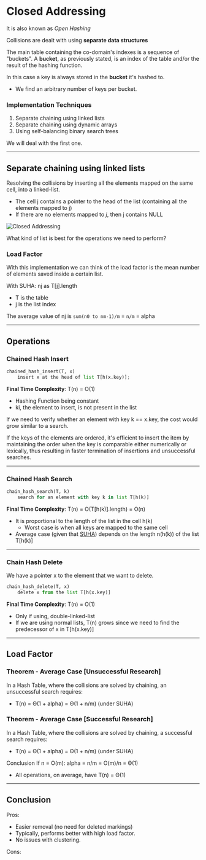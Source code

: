 # Closed Addressing
It is also known as *Open Hashing*

Collisions are dealt with using **separate data structures**

The main table containing the co-domain's indexes is a sequence of "buckets".
A **bucket**, as previously stated, is an index of the table and/or the result of the hashing function.

In this case a key is always stored in the **bucket** it's hashed to.
* We find an arbitrary number of keys per bucket.

### Implementation Techniques
1. Separate chaining using linked lists 
2. Separate chaining using dynamic arrays 
3. Using self-balancing binary search trees

We will deal with the first one.

---

## Separate chaining using linked lists

Resolving the collisions by inserting all the elements mapped on the same cell,
into a linked-list.
* The cell j contains a pointer to the head of the list (containing all the elements mapped to j)
* If there are no elements mapped to *j*, then j contains NULL

![Closed Addressing](https://github.com/PayThePizzo/DataStrutucures-Algorithms/blob/main/Resources/ClosedAddressing.png?raw=TRUE)

What kind of list is best for the operations we need to perform? 

### Load Factor
With this implementation we can think of the load factor is the mean number of elements 
saved inside a certain list.

With SUHA: nj as T[j].length
* T is the table
* j is the list index

The average value of nj is `sum(n0 to nm-1)/m` = `n/m` = alpha

---

## Operations

### Chained Hash Insert

```python
chained_hash_insert(T, x)
    insert x at the head of list T[h(x.key)];
```
**Final Time Complexity**: T(n) = O(1)
* Hashing Function being constant 
* ki, the element to insert, is not present in the list

If we need to verify whether an element with key k == x.key, the cost would grow similar to a search.

If the keys of the elements are ordered, it's efficient to insert the item by maintaining the order when the 
key is comparable either numerically or lexically, thus resulting in faster termination of insertions and 
unsuccessful searches.

---

### Chained Hash Search

```python
chain_hash_search(T, k)
    search for an element with key k in list T[h(k)]
```
**Final Time Complexity**: T(n) = O(T[h(k)].length) = O(n)
* It is proportional to the length of the list in the cell h(k)
  * Worst case is when all keys are mapped to the same cell
* Average case (given that [SUHA](https://en.wikipedia.org/wiki/SUHA_(computer_science))) depends on
the length n(h(k)) of the list T[h(k)]

---

### Chain Hash Delete 
We have a pointer x to the element that we want to delete.

```python
chain_hash_delete(T, x)
    delete x from the list T[h(x.key)]
```
**Final Time Complexity**: T(n) = O(1)
* Only if using, double-linked-list
* If we are using normal lists, T(n) grows since we need to find the predecessor of x in T[h(x.key)]

---

## Load Factor

### Theorem - Average Case [Unsuccessful Research]
In a Hash Table, where the collisions are solved by chaining, an unsuccessful search
requires:
* T(n) = Θ(1 + alpha) = Θ(1 + n/m) (under SUHA)

### Theorem - Average Case [Successful Research]
In a Hash Table, where the collisions are solved by chaining, a successful search
requires:
* T(n) = Θ(1 + alpha) = Θ(1 + n/m) (under SUHA)

Conclusion
If n = O(m): alpha = n/m = O(m)/n = Θ(1)
* All operations, on average, have T(n) = Θ(1)

---

## Conclusion

Pros:
* Easier removal (no need for deleted markings)
* Typically, performs better with high load factor. 
* No issues with clustering.

Cons: